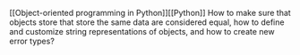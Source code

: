 [[Object-oriented programming in Python]][[Python]]
How to make sure that objects store that store the same data are considered equal, how to define and customize string representations of objects, and how to create new error types?